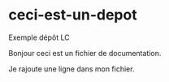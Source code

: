 # ceci-est-un-depot
Exemple dépôt LC

Bonjour ceci est un fichier de documentation.

Je rajoute une ligne dans mon fichier.
